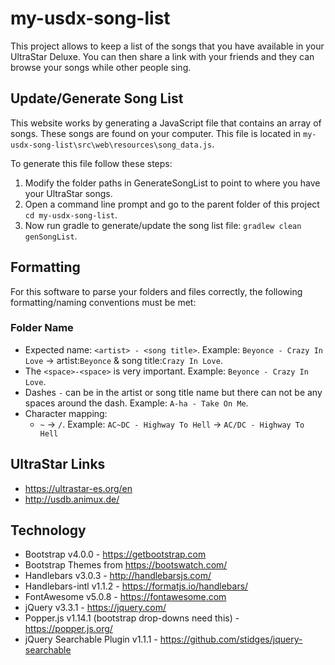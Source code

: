 # my-usdx-song-list

This project allows to keep a list of the songs that you have available in your UltraStar Deluxe.
You can then share a link with your friends and they can browse your songs while other people sing.

## Update/Generate Song List

This website works by generating a JavaScript file that contains an array of songs.
These songs are found on your computer. This file is located in `my-usdx-song-list\src\web\resources\song_data.js`.

To generate this file follow these steps:

1. Modify the folder paths in GenerateSongList to point to where you have your UltraStar songs.
2. Open a command line prompt and go to the parent folder of this project `cd my-usdx-song-list`.
3. Now run gradle to generate/update the song list file: `gradlew clean genSongList`.

## Formatting

For this software to parse your folders and files correctly, the following formatting/naming conventions must be met:

### Folder Name

* Expected name: `<artist> - <song title>`. Example: `Beyonce - Crazy In Love` -> artist:`Beyonce` & song title:`Crazy In Love`.
* The `<space>-<space>` is very important. Example: `Beyonce - Crazy In Love`.
* Dashes `-` can be in the artist or song title name but there can not be any spaces around the dash.
Example: `A-ha - Take On Me`.
* Character mapping:
  - `~` -> `/`. Example: `AC~DC - Highway To Hell` -> `AC/DC - Highway To Hell`

## UltraStar Links

- https://ultrastar-es.org/en
- http://usdb.animux.de/

## Technology

- Bootstrap v4.0.0 - https://getbootstrap.com
- Bootstrap Themes from https://bootswatch.com/
- Handlebars v3.0.3 - http://handlebarsjs.com/
- Handlebars-intl v1.1.2 - https://formatjs.io/handlebars/
- FontAwesome v5.0.8 - https://fontawesome.com
- jQuery v3.3.1 - https://jquery.com/
- Popper.js v1.14.1 (bootstrap drop-downs need this) - https://popper.js.org/
- jQuery Searchable Plugin v1.1.1 - https://github.com/stidges/jquery-searchable

